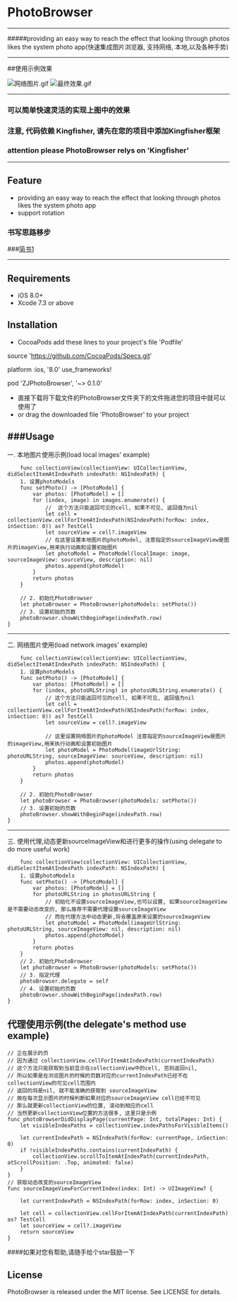 # PhotoBrowser
---
#####providing an easy way to reach the effect that looking through photos likes the system photo app(快速集成图片浏览器, 支持网络, 本地,以及各种手势)

----

##使用示例效果

![网络图片.gif](http://upload-images.jianshu.io/upload_images/1271831-a188a56a9ac4e4be.gif?imageMogr2/auto-orient/strip)
![最终效果.gif](http://upload-images.jianshu.io/upload_images/1271831-f9a69daadeef8e08.gif?imageMogr2/auto-orient/strip)


-----

### 可以简单快速灵活的实现上图中的效果
### 注意, 代码依赖 Kingfisher, 请先在您的项目中添加Kingfisher框架
### attention please PhotoBrowser relys on 'Kingfisher'

---

## Feature
* providing an easy way to reach the effect that looking through photos likes the system photo app
* support rotation

### 书写思路移步
###[简书1](http://www.jianshu.com/p/331c24bd263e)

---

## Requirements

* iOS 8.0+ 
* Xcode 7.3 or above

## Installation

* CocoaPods
add these lines to your project's file 'Podfile'

source 'https://github.com/CocoaPods/Specs.git'

platform :ios, '8.0'
use_frameworks!

pod 'ZJPhotoBrowser', '~> 0.1.0'

* 直接下载将下载文件的PhotoBrowser文件夹下的文件拖进您的项目中就可以使用了
*  or drag the downloaded file 'PhotoBrowser' to your project

###Usage
---
一. 本地图片使用示例(load local images' example)

	    func collectionView(collectionView: UICollectionView, didSelectItemAtIndexPath indexPath: NSIndexPath) {
        1. 设置photoModels
        func setPhoto() -> [PhotoModel] {
            var photos: [PhotoModel] = []
            for (index, image) in images.enumerate() {
		        //  这个方法只能返回可见的cell, 如果不可见, 返回值为nil
                let cell = collectionView.cellForItemAtIndexPath(NSIndexPath(forRow: index, inSection: 0)) as? TestCell
                let sourceView = cell?.imageView
				// 在这里设置本地图片的photoModel, 注意指定的sourceImageView是图片的imageView,用来执行动画和设置初始图片
                let photoModel = PhotoModel(localImage: image, sourceImageView: sourceView, description: nil)
                photos.append(photoModel)
            }
            return photos
        }
        
        // 2. 初始化PhotoBrowser
        let photoBrowser = PhotoBrowser(photoModels: setPhoto())
        // 3. 设置初始的页数
        photoBrowser.showWithBeginPage(indexPath.row)
    }

----

二. 网络图片使用(load network images' example)

	    func collectionView(collectionView: UICollectionView, didSelectItemAtIndexPath indexPath: NSIndexPath) {
        1. 设置photoModels
        func setPhoto() -> [PhotoModel] {
            var photos: [PhotoModel] = []
            for (index, photoURLString) in photosURLString.enumerate() {
                // 这个方法只能返回可见的cell, 如果不可见, 返回值为nil
                let cell = collectionView.cellForItemAtIndexPath(NSIndexPath(forRow: index, inSection: 0)) as? TestCell
                let sourceView = cell?.imageView
                
                // 这里设置网络图片的photoModel 注意指定的sourceImageView是图片的imageView,用来执行动画和设置初始图片
                let photoModel = PhotoModel(imageUrlString: photoURLString, sourceImageView: sourceView, description: nil)
                photos.append(photoModel)
            }
            return photos
        }
        
        // 2. 初始化PhotoBrowser
        let photoBrowser = PhotoBrowser(photoModels: setPhoto())
        // 3. 设置初始的页数
        photoBrowser.showWithBeginPage(indexPath.row)
    }
    
 ---
 
 三. 使用代理,动态更新sourceImageView和进行更多的操作(using delegate to do more useful work)
 
 	    func collectionView(collectionView: UICollectionView, didSelectItemAtIndexPath indexPath: NSIndexPath) {
        1. 设置photoModels
        func setPhoto() -> [PhotoModel] {
            var photos: [PhotoModel] = []
            for photoURLString in photosURLString {
                // 初始化不设置sourceImageView,也可以设置, 如果sourceImageView是不需要动态改变的, 那么推荐不需要代理设置sourceImageView
                // 而在代理方法中动态更新,将会覆盖原来设置的sourceImageView
                let photoModel = PhotoModel(imageUrlString: photoURLString, sourceImageView: nil, description: nil)
                photos.append(photoModel)
            }
            return photos
        }
        // 2. 初始化PhotoBrowser
        let photoBrowser = PhotoBrowser(photoModels: setPhoto())
        // 3. 指定代理
        photoBrowser.delegate = self
        // 4. 设置初始的页数
        photoBrowser.showWithBeginPage(indexPath.row)
    }   
    
    
代理使用示例(the delegate's method use example)
---
    // 正在展示的页
    // 因为通过 collectionView.cellForItemAtIndexPath(currentIndexPath)
    // 这个方法只能获取到当前显示在collectionView中的cell, 否则返回nil,
    // 所以如果是在浏览图片的时候的页数对应的currentIndexPath已经不在collectionView的可见cell范围内
    // 返回的将是nil, 就不能准确的获取到 sourceImageView 
    // 故在每次显示图片的时候判断如果对应的sourceImageView cell已经不可见
    // 那么就更新collectionView的位置, 滚动到相应的cell
    // 当然更新collectionView位置的方法很多, 这里只是示例
    func photoBrowserDidDisplayPage(currentPage: Int, totalPages: Int) {
        let visibleIndexPaths = collectionView.indexPathsForVisibleItems()
        
        let currentIndexPath = NSIndexPath(forRow: currentPage, inSection: 0)
        if !visibleIndexPaths.contains(currentIndexPath) {
            collectionView.scrollToItemAtIndexPath(currentIndexPath, atScrollPosition: .Top, animated: false)
        }
    }
    // 获取动态改变的sourceImageView
    func sourceImageViewForCurrentIndex(index: Int) -> UIImageView? {
        
        let currentIndexPath = NSIndexPath(forRow: index, inSection: 0)
        
        let cell = collectionView.cellForItemAtIndexPath(currentIndexPath) as? TestCell
        let sourceView = cell?.imageView
        return sourceView
    }
    
 


####如果对您有帮助,请随手给个star鼓励一下 

## License

PhotoBrowser is released under the MIT license. See LICENSE for details.